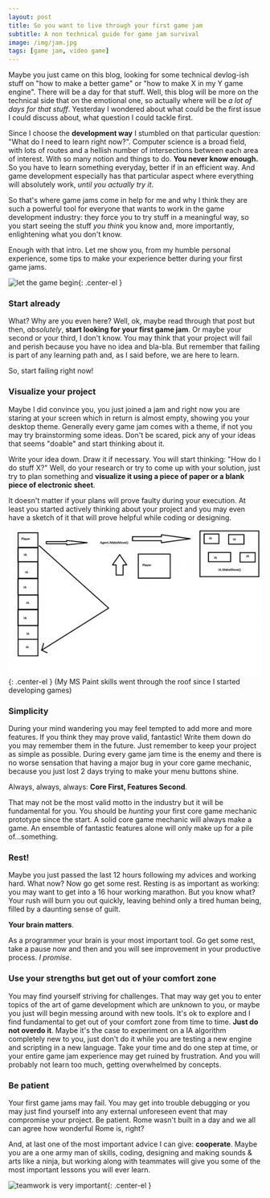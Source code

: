```yaml
---
layout: post
title: So you want to live through your first game jam
subtitle: A non technical guide for game jam survival
image: /img/jam.jpg
tags: [game jam, video game]
---
```


Maybe you just came on this blog, looking for some technical devlog-ish stuff on "how to make a better game" or "how to make X in my Y game engine".
There will be a day for that stuff. Well, this blog will be more on the technical side that on the emotional one, so actually where will be _a lot of days for that stuff_.
Yesterday I wondered about what could be the first issue I could discuss about, what question I could tackle first.

Since I choose the **development way** I stumbled on that particular question: "What do I need to learn right now?".
Computer science is a broad field, with lots of routes and a hellish number of intersections between each area of interest.
With so many notion and things to do. **You never know enough.**
So you have to learn something everyday, better if in an efficient way.
And game development especially has that particular aspect where everything will absolutely work, _until you actually try it_.

So that's where game jams come in help for me and why I think they are such a powerful tool for everyone that wants to work in the game development industry: they force you to try stuff in a meaningful way, so you start seeing the stuff _you think_ you know and, more importantly, enlightening what you don't know.

Enough with that intro.
Let me show you, from my humble personal experience, some tips to make your experience better during your first game jams.

![let the game begin](https://i.giphy.com/media/LmHFLSnktq4vK/200_s.gif){: .center-el }


### Start already

What? Why are you even here?
Well, ok, maybe read through that post but then, _absolutely_, **start looking for your first game jam**. Or maybe your second or your third, I don't know.
You may think that your project will fail and perish because you have no idea and bla-bla.
But remember that failing is part of any learning path and, as I said before, we are here to learn.

So, start failing right now!


### Visualize your project

Maybe I did convince you, you just joined a jam and right now you are staring at your screen which in return is almost empty, showing you your desktop theme.
Generally every game jam comes with a theme, if not you may try brainstorming some ideas.
Don't be scared, pick any of your ideas that seems "doable" and start thinking about it.

Write your idea down. Draw it if necessary. You will start thinking: "How do I do stuff X?"
Well, do your research or try to come up with your solution, just try to plan something and **visualize it using a piece of paper or a blank piece of electronic sheet**.

It doesn't matter if your plans will prove faulty during your execution.
At least you started actively thinking about your project and you may even have a sketch of it that will prove helpful while coding or designing.

![paint skills](/img/TurnManager.jpg){: .center-el }
(My MS Paint skills went through the roof since I started developing games)


### Simplicity

During your mind wandering you may feel tempted to add more and more features.
If you think they may prove valid, fantastic! Write them down do you may remember them in the future.
Just remember to keep your project as simple as possible.
During every game jam time is the enemy and there is no worse sensation that having a major bug in your core game mechanic, because you just lost 2 days trying to make
your menu buttons shine.

Always, always, always: **Core First, Features Second**.

That may not be the most valid motto in the industry but it will be fundamental for you.
You should be _hunting_ your first core game mechanic prototype since the start.
A solid core game mechanic will always make a game.
An ensemble of fantastic features alone will only make up for a pile of...something.


### Rest!

Maybe you just passed the last 12 hours following my advices and working hard.
What now? Now go get some rest.
Resting is as important as working: you may want to get into a 16 hour working marathon. But you know what? Your rush will burn you out quickly, leaving behind only a tired human being, filled by a daunting sense of guilt.

**Your brain matters**.

As a programmer your brain is your most important tool.
Go get some rest, take a pause now and then and you will see improvement in your productive process.
_I promise_.


### Use your strengths but get out of your comfort zone
You may find yourself striving for challenges.
That may way get you to enter topics of the art of game development which are unknown to you, or maybe you just will begin messing around with new tools.
It's ok to explore and I find fundamental to get out of your comfort zone from time to time. **Just do not overdo it**.
Maybe it's the case to experiment on a IA algorithm completely new to you, just don't do it while you are testing a new engine and scripting in a new language.
Take your time and do one step at time, or your entire game jam experience may get ruined by frustration. And you will probably not learn too much, getting overwhelmed by concepts.

### Be patient

Your first game jams may fail. You may get into trouble debugging or you may just find yourself into any external unforeseen event that may compromise your project. Be patient.
Rome wasn't built in a day and we all can agree how wonderful Rome is, right?



And, at last one of the most important advice I can give: **cooperate**.
Maybe you are a one army man of skills, coding, designing and making sounds & arts like a ninja, but working along with teammates will give you some of the most important lessons you will ever learn.

![teamwork is very important](https://media.tenor.com/images/95d1b80c6b62561a484817561c116f95/tenor.gif){: .center-el }
